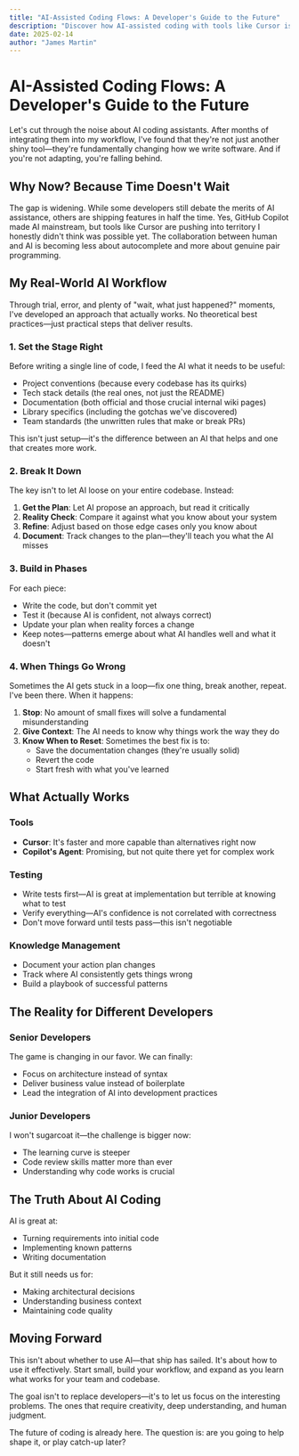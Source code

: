 ```yaml
---
title: "AI-Assisted Coding Flows: A Developer's Guide to the Future"
description: "Discover how AI-assisted coding with tools like Cursor is revolutionizing development workflows and why developers need to adapt now."
date: 2025-02-14
author: "James Martin"
---
```


# AI-Assisted Coding Flows: A Developer's Guide to the Future

Let's cut through the noise about AI coding assistants. After months of integrating them into my workflow, I've found that they're not just another shiny tool—they're fundamentally changing how we write software. And if you're not adapting, you're falling behind.

## Why Now? Because Time Doesn't Wait

The gap is widening. While some developers still debate the merits of AI assistance, others are shipping features in half the time. Yes, GitHub Copilot made AI mainstream, but tools like Cursor are pushing into territory I honestly didn't think was possible yet. The collaboration between human and AI is becoming less about autocomplete and more about genuine pair programming.

## My Real-World AI Workflow

Through trial, error, and plenty of "wait, what just happened?" moments, I've developed an approach that actually works. No theoretical best practices—just practical steps that deliver results.

### 1. Set the Stage Right

Before writing a single line of code, I feed the AI what it needs to be useful:
- Project conventions (because every codebase has its quirks)
- Tech stack details (the real ones, not just the README)
- Documentation (both official and those crucial internal wiki pages)
- Library specifics (including the gotchas we've discovered)
- Team standards (the unwritten rules that make or break PRs)

This isn't just setup—it's the difference between an AI that helps and one that creates more work.

### 2. Break It Down

The key isn't to let AI loose on your entire codebase. Instead:

1. **Get the Plan**: Let AI propose an approach, but read it critically
2. **Reality Check**: Compare it against what you know about your system
3. **Refine**: Adjust based on those edge cases only you know about
4. **Document**: Track changes to the plan—they'll teach you what the AI misses

### 3. Build in Phases

For each piece:
- Write the code, but don't commit yet
- Test it (because AI is confident, not always correct)
- Update your plan when reality forces a change
- Keep notes—patterns emerge about what AI handles well and what it doesn't

### 4. When Things Go Wrong

Sometimes the AI gets stuck in a loop—fix one thing, break another, repeat. I've been there. When it happens:

1. **Stop**: No amount of small fixes will solve a fundamental misunderstanding
2. **Give Context**: The AI needs to know why things work the way they do
3. **Know When to Reset**: Sometimes the best fix is to:
   - Save the documentation changes (they're usually solid)
   - Revert the code
   - Start fresh with what you've learned

## What Actually Works

### Tools
- **Cursor**: It's faster and more capable than alternatives right now
- **Copilot's Agent**: Promising, but not quite there yet for complex work

### Testing
- Write tests first—AI is great at implementation but terrible at knowing what to test
- Verify everything—AI's confidence is not correlated with correctness
- Don't move forward until tests pass—this isn't negotiable

### Knowledge Management
- Document your action plan changes
- Track where AI consistently gets things wrong
- Build a playbook of successful patterns

## The Reality for Different Developers

### Senior Developers
The game is changing in our favor. We can finally:
- Focus on architecture instead of syntax
- Deliver business value instead of boilerplate
- Lead the integration of AI into development practices

### Junior Developers
I won't sugarcoat it—the challenge is bigger now:
- The learning curve is steeper
- Code review skills matter more than ever
- Understanding why code works is crucial

## The Truth About AI Coding

AI is great at:
- Turning requirements into initial code
- Implementing known patterns
- Writing documentation

But it still needs us for:
- Making architectural decisions
- Understanding business context
- Maintaining code quality

## Moving Forward

This isn't about whether to use AI—that ship has sailed. It's about how to use it effectively. Start small, build your workflow, and expand as you learn what works for your team and codebase.

The goal isn't to replace developers—it's to let us focus on the interesting problems. The ones that require creativity, deep understanding, and human judgment.

The future of coding is already here. The question is: are you going to help shape it, or play catch-up later? 